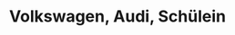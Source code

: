 ---
title: "Volkswagen, Audi, Schülein"
url: /schopfloch/volkswagen-audi-schuelein/
shop: Autohaus
---